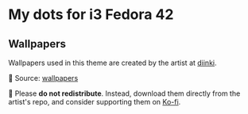 # My dots for i3 Fedora 42

## Wallpapers

Wallpapers used in this theme are created by the artist at [diinki](https://github.com/diinki).

📁 Source: [wallpapers](https://github.com/diinki/wallpapers)

🙏 Please **do not redistribute**. Instead, download them directly from the artist's repo, and consider supporting them on [Ko-fi](https://ko-fi.com/E1E81FQW4S).